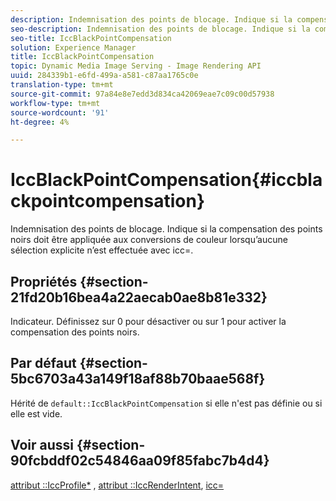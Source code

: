 ```yaml
---
description: Indemnisation des points de blocage. Indique si la compensation des points noirs doit être appliquée aux conversions de couleur lorsqu’aucune sélection explicite n’est effectuée avec icc=.
seo-description: Indemnisation des points de blocage. Indique si la compensation des points noirs doit être appliquée aux conversions de couleur lorsqu’aucune sélection explicite n’est effectuée avec icc=.
seo-title: IccBlackPointCompensation
solution: Experience Manager
title: IccBlackPointCompensation
topic: Dynamic Media Image Serving - Image Rendering API
uuid: 284339b1-e6fd-499a-a581-c87aa1765c0e
translation-type: tm+mt
source-git-commit: 97a84e8e7edd3d834ca42069eae7c09c00d57938
workflow-type: tm+mt
source-wordcount: '91'
ht-degree: 4%

---
```



# IccBlackPointCompensation{#iccblackpointcompensation}

Indemnisation des points de blocage. Indique si la compensation des points noirs doit être appliquée aux conversions de couleur lorsqu’aucune sélection explicite n’est effectuée avec icc=.

## Propriétés {#section-21fd20b16bea4a22aecab0ae8b81e332}

Indicateur. Définissez sur 0 pour désactiver ou sur 1 pour activer la compensation des points noirs.

## Par défaut {#section-5bc6703a43a149f18af88b70baae568f}

Hérité de `default::IccBlackPointCompensation` si elle n&#39;est pas définie ou si elle est vide.

## Voir aussi {#section-90fcbddf02c54846aa09f85fabc7b4d4}

[attribut ::IccProfile*](../../../../../ir-api/material-cat/image-rendering-api-ref/c-ir-material-catalog/c-ir-attributes-reference/r-ir-iccprofilergb.md#reference-cdaad25b155646ffa382d722fd324b30) ,  [attribut ::IccRenderIntent](../../../../../ir-api/material-cat/image-rendering-api-ref/c-ir-material-catalog/c-ir-attributes-reference/r-ir-iccrenderintent.md#reference-3b80b7a4c25545a593c5076f318b5c40),  [icc=](../../../../../ir-api/http-protocol/image-rendering-api-ref/c-ir-http-protocol-ref/c-ir-http-protocol-command-reference/r-ir-icc.md#reference-86a2fff3cef24982ad2063d977a16e06)
